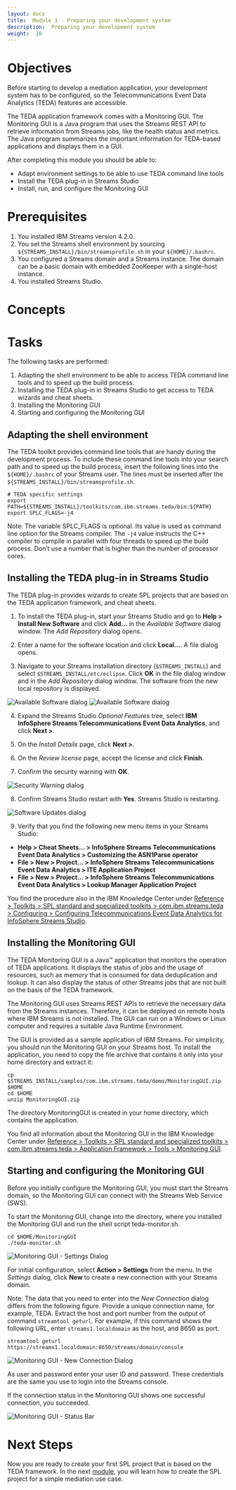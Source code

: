 ```yaml
---
layout: docs
title:  Module 1 - Preparing your development system
description:  Preparing your development system
weight:  10
---
```


# Objectives

Before starting to develop a mediation application, your development system has to be configured, so the Telecommunications Event Data Analytics (TEDA) features are accessible.

The TEDA application framework comes with a Monitoring GUI. The Monitoring GUI is a Java program that uses the Streams REST API to retrieve information from Streams jobs, like the health status and metrics. The Java program summarizes the important information for TEDA-based applications and displays them in a GUI.

After completing this module you should be able to:

* Adapt environment settings to be able to use TEDA command line tools
* Install the TEDA plug-in in Streams Studio
* Install, run, and configure the Monitoring GUI

# Prerequisites

1. You installed IBM Streams version 4.2.0.
2. You set the Streams shell environment by sourcing `${STREAMS_INSTALL}/bin/streamsprofile.sh` in your `${HOME}/.bashrc`.
3. You configured a Streams domain and a Streams instance. The domain can be a basic domain with embedded ZooKeeper with a single-host instance.
4. You installed Streams Studio.

# Concepts

# Tasks

The following tasks are performed:

1. Adapting the shell environment to be able to access TEDA command line tools and to speed up the build process.
2. Installing the TEDA plug-in in Streams Studio to get access to TEDA wizards and cheat sheets.
3. Installing the Monitoring GUI
4. Starting and configuring the Monitoring GUI

## Adapting the shell environment

The TEDA toolkit provides command line tools that are handy during the development process. To include these command line tools into your search path and to speed up the build process, insert the following lines into the `${HOME}/.bashrc` of your Streams user. The lines must be inserted after the `${STREAMS_INSTALL}/bin/streamsprofile.sh`.

    # TEDA specific settings
    export PATH=${STREAMS_INSTALL}/toolkits/com.ibm.streams.teda/bin:${PATH}
    export SPLC_FLAGS=-j4

Note:
The variable SPLC_FLAGS is optional. Its value is used as command line option for the Streams compiler. The `-j4` value instructs the C++ compiler to compile in parallel with four threads to speed up the build process. Don’t use a number that is higher than the number of processor cores.

## Installing the TEDA plug-in in Streams Studio

The TEDA plug-in provides wizards to create SPL projects that are based on the TEDA application framework, and cheat sheets.

1. To install the TEDA plug-in, start your Streams Studio and go to **Help > Install New Software** and click **Add…** in the _Available Software_ dialog window. The _Add Repository_ dialog opens.

2. Enter a name for the software location and click **Local…**. A file dialog opens.

3. Navigate to your Streams installation directory (`$STREAMS_INSTALL`) and select `$STREAMS_INSTALL/etc/eclipse`. Click **OK** in the file dialog window and in the _Add Repository_ dialog window. The software from the new local repository is displayed.

  <img src="/streamsx.tutorial.teda/images/2.0.0/module-01/AvailableSoftwareDialog_AddSoftwareRepository.png" alt="Available Software dialog"/>

  <img src="/streamsx.tutorial.teda/images/2.0.0/module-01/AvailableSoftwareDialog.png" alt="Available Software dialog"/>

4. Expand the Streams Studio _Optional Features_ tree, select **IBM InfoSphere Streams Telecommunications Event Data Analytics**, and click **Next >**.

5. On the _Install Details_ page, click **Next >**.

6. On the _Review license_ page, accept the license and click **Finish**.

7. Confirm the security warning with **OK**.

  <img src="/streamsx.tutorial.teda/images/2.0.0/module-01/SecurityWarning.png" alt="Security Warning dialog"/>

8. Confirm Streams Studio restart with **Yes**. Streams Studio is restarting.

  <img src="/streamsx.tutorial.teda/images/2.0.0/module-01/SoftwareUpdates.png" alt="Software Updates dialog"/>

9. Verify that you find the following new menu items in your Streams Studio:
  * **Help > Cheat Sheets... > InfoSphere Streams Telecommunications Event Data Analytics > Customizing the ASN1Parse operator**
  * **File > New > Project... > InfoSphere Streams Telecommunications Event Data Analytics > ITE Application Project**
  * **File > New > Project... > InfoSphere Streams Telecommunications Event Data Analytics > Lookup Manager Application Project**

You find the procedure also in the IBM Knowledge Center under [Reference > Toolkits > SPL standard and specialized toolkits > com.ibm.streams.teda > Configuring > Configuring Telecommunications Event Data Analytics for InfoSphere Streams Studio](http://www.ibm.com/support/knowledgecenter/SSCRJU_4.2.0/com.ibm.streams.toolkits.doc/spldoc/dita/tk$com.ibm.streams.teda/tk$com.ibm.streams.teda$8.html).

## Installing the Monitoring GUI

The TEDA Monitoring GUI is a Java™ application that monitors the operation of TEDA applications. It displays the status of jobs and the usage of resources, such as memory that is consumed for data deduplication and lookup. It can also display the status of other Streams jobs that are not built on the basis of the TEDA framework.

The Monitoring GUI uses Streams REST APIs to retrieve the necessary data from the Streams instances. Therefore, it can be deployed on remote hosts where IBM Streams is not installed. The GUI can run on a Windows or Linux computer and requires a suitable Java Runtime Environment.

The GUI is provided as a sample application of IBM Streams. For simplicity, you should run the Monitoring GUI on your Streams host. To install the application, you need to copy the file archive that contains it only into your home directory and extract it:

    cp $STREAMS_INSTALL/samples/com.ibm.streams.teda/demo/MonitoringGUI.zip $HOME
    cd $HOME
    unzip MonitoringGUI.zip

The directory MonitoringGUI is created in your home directory, which contains the application.

You find all information about the Monitoring GUI in the IBM Knowledge Center under [Reference > Toolkits > SPL standard and specialized toolkits > com.ibm.streams.teda > Application Framework > Tools > Monitoring GUI](http://www.ibm.com/support/knowledgecenter/SSCRJU_4.2.0/com.ibm.streams.toolkits.doc/spldoc/dita/tk$com.ibm.streams.teda/tk$com.ibm.streams.teda$27.html).

## Starting and configuring the Monitoring GUI

Before you initially configure the Monitoring GUI, you must start the Streams domain, so the Monitoring GUI can connect with the Streams Web Service (SWS).

To start the Monitoring GUI, change into the directory, where you installed the Monitoring GUI and run the shell script teda-monitor.sh.

    cd $HOME/MonitoringGUI
    ./teda-monitor.sh

<img src="/streamsx.tutorial.teda/images/2.0.0/module-01/MonitoringGUI_Settings.png" alt="Monitoring GUI - Settings Dialog"/>

For initial configuration, select **Action > Settings** from the menu. In the _Settings_ dialog, click **New** to create a new connection with your Streams domain.

Note: The data that you need to enter into the _New Connection_ dialog differs from the following figure. Provide a unique connection name, for example, TEDA. Extract the host and port number from the output of command `streamtool geturl`. For example, if this command shows the following URL, enter `streams1.localdomain` as the host, and 8650 as port.

    streamtool geturl
    https://streams1.localdomain:8650/streams/domain/console

<img src="/streamsx.tutorial.teda/images/2.0.0/module-01/MonitoringGUI_NewConnection.png" alt="Monitoring GUI - New Connection Dialog"/>
 
As user and password enter your user ID and password. These credentials are the same you use to login into the Streams console.

If the connection status in the Monitoring GUI shows one successful connection, you succeeded.

<img src="/streamsx.tutorial.teda/images/2.0.0/module-01/MonitoringGUI_StatusBar.png" alt="Monitoring GUI - Status Bar"/>

# Next Steps

Now you are ready to create your first SPL project that is based on the TEDA framework. In the next [module](http://ibmstreams.github.io/streamsx.tutorial.teda/docs/2.0.0/Module-2/), you will learn how to create the SPL project for a simple mediation use case.

